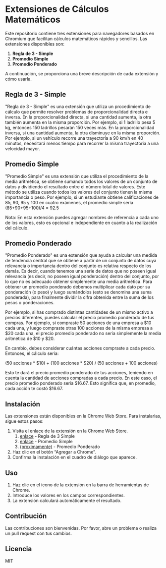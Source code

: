 # Extensiones de Cálculos Matemáticos

Este repositorio contiene tres extensiones para navegadores basados en Chromium que facilitan cálculos matemáticos rápidos y sencillos. Las extensiones disponibles son:

1. **Regla de 3 - Simple**
2. **Promedio Simple**
3. **Promedio Ponderado**

A continuación, se proporciona una breve descripción de cada extensión y cómo usarla.

## Regla de 3 - Simple

"Regla de 3 - Simple" es una extensión que utiliza un procedimiento de cálculo que permite resolver problemas de proporcionalidad directa e inversa. En la proporcionalidad directa, si una cantidad aumenta, la otra también aumenta en la misma proporción. Por ejemplo, si 1 ladrillo pesa 5 kg, entonces 150 ladrillos pesarán 150 veces más. En la proporcionalidad inversa, si una cantidad aumenta, la otra disminuye en la misma proporción. Por ejemplo, si un vehículo recorre una trayectoria a 90 km/h en 40 minutos, necesitará menos tiempo para recorrer la misma trayectoria a una velocidad mayor.

## Promedio Simple

"Promedio Simple" es una extensión que utiliza el procedimiento de la media aritmética, se obtiene sumando todos los valores de un conjunto de datos y dividiendo el resultado entre el número total de valores. Este método se utiliza cuando todos los valores del conjunto tienen la misma importancia o peso. Por ejemplo, si un estudiante obtiene calificaciones de 85, 90, 95 y 100 en cuatro exámenes, el promedio simple sería (85+90+95+100)/4 = 92.5

Nota: En esta extensión puedes agregar nombres de referencia a cada uno de los valores, esto es opcional e independiente en cuanto a la realización del cálculo.

## Promedio Ponderado

"Promedio Ponderado" es una extensión que ayuda a calcular una medida de tendencia central que se obtiene a partir de un conjunto de datos cuya relevancia o importancia dentro del conjunto es relativa respecto de los demás. Es decir, cuando tenemos una serie de datos que no poseen igual relevancia (es decir, no poseen igual ponderación) dentro del conjunto, por lo que no es adecuado obtener simplemente una media aritmética. Para obtener un promedio ponderado debemos multiplicar cada dato por su ponderación (o peso) y luego sumándolos (esto se denomina una suma ponderada), para finalmente dividir la cifra obtenida entre la suma de los pesos o ponderaciones. 

Por ejemplo, si has comprado distintas cantidades de un mismo activo a precios diferentes, puedes calcular el precio promedio ponderado de tus compras. Por ejemplo, si compraste 50 acciones de una empresa a $10 cada una, y luego compraste otras 100 acciones de la misma empresa a $20 cada una, el precio promedio ponderado no sería simplemente la media aritmética de $10 y $20.

En cambio, debes considerar cuántas acciones compraste a cada precio. Entonces, el cálculo sería:

(50 acciones * $10) + (100 acciones * $20) / (50 acciones + 100 acciones)

Esto te dará el precio promedio ponderado de tus acciones, teniendo en cuenta la cantidad de acciones compradas a cada precio. En este caso, el precio promedio ponderado sería $16.67. Esto significa que, en promedio, cada acción te costó $16.67.

## Instalación

Las extensiones están disponibles en la Chrome Web Store. Para instalarlas, sigue estos pasos:

1. Visita el enlace de la extensión en la Chrome Web Store.
   1. [enlace](https://chromewebstore.google.com/detail/pjdhmokbkjedajookmkadhanpombpinb) - Regla de 3 Simple
   2. [enlace](https://chromewebstore.google.com/detail/anmkfmddehkanhkjoheklnkkhdinimkc) - Promedio Simple
   3. [(proximamente)](https://f-vega.com) - Promedio Ponderado
2. Haz clic en el botón “Agregar a Chrome”.
3. Confirma la instalación en el cuadro de diálogo que aparece.

## Uso

1. Haz clic en el icono de la extensión en la barra de herramientas de Chrome.
2. Introduce los valores en los campos correspondientes.
3. La extensión calculará automáticamente el resultado.

## Contribución

Las contribuciones son bienvenidas. Por favor, abre un problema o realiza un pull request con tus cambios.

## Licencia

MIT